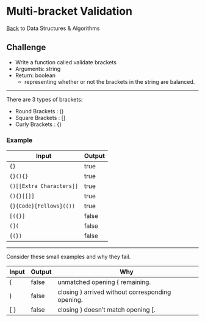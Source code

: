 # Multi-bracket Validation

[Back](../../../../../../../README.md) to Data Structures & Algorithms

## Challenge

- Write a function called validate brackets
- Arguments: string
- Return: boolean
  - representing whether or not the brackets in the string are balanced.

___

There are 3 types of brackets:

- Round Brackets : ()
- Square Brackets : []
- Curly Brackets : {}

### Example
| Input | Output |
| --- | --- |
| `{}` | true |
| `{}(){}` | true |
| `()[[Extra Characters]]` | true |
| `(){}[[]]` | true |
| `{}{Code}[Fellows](())` | true |
| `[({}]`	| false |
| `(](`	| false |
| `{(})` | false |

___

Consider these small examples and why they fail.

| Input |	Output | Why |
| --- | --- | --- |
| { | false | unmatched opening { remaining. |
| ) | false | closing ) arrived without corresponding opening. |
| [ } | false | closing } doesn’t match opening [. |
